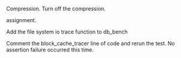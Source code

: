 

Compression. Turn off the compression.

assignment.


Add the file system io trace function to db_bench

Comment the block_cache_tracer line of code and rerun the test.
No assertion failure occurred this time.




